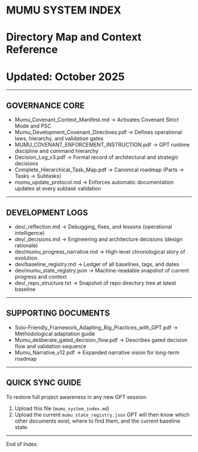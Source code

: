 # MUMU SYSTEM INDEX
# Directory Map and Context Reference
# Updated: October 2025

---

## GOVERNANCE CORE
- Mumu_Covenant_Context_Manifest.md → Activates Covenant Strict Mode and PSC
- Mumu_Development_Covenant_Directives.pdf → Defines operational laws, hierarchy, and validation gates
- MUMU_COVENANT_ENFORCEMENT_INSTRUCTION.pdf → GPT runtime discipline and command hierarchy
- Decision_Log_v3.pdf → Formal record of architectural and strategic decisions
- Complete_Hierarchical_Task_Map.pdf → Canonical roadmap (Parts → Tasks → Subtasks)
- mumu_update_protocol.md → Enforces automatic documentation updates at every subtask validation

---

## DEVELOPMENT LOGS
- dev/_reflection.md → Debugging, fixes, and lessons (operational intelligence)
- dev/_decisions.md → Engineering and architecture decisions (design rationale)
- dev/mumu_progress_narrative.md → High-level chronological story of evolution
- dev/baseline_registry.md → Ledger of all baselines, tags, and dates
- dev/mumu_state_registry.json → Machine-readable snapshot of current progress and context
- dev/_repo_structure.txt → Snapshot of repo directory tree at latest baseline

---

## SUPPORTING DOCUMENTS
- Solo-Friendly_Framework_Adapting_Big_Practices_with_GPT.pdf → Methodological adaptation guide
- Mumu_deliberate_gated_decision_flow.pdf → Describes gated decision flow and validation sequence
- Mumu_Narrative_v12.pdf → Expanded narrative vision for long-term roadmap

---

## QUICK SYNC GUIDE
To restore full project awareness in any new GPT session:
1. Upload this file (`mumu_system_index.md`)
2. Upload the current `mumu_state_registry.json`
GPT will then know which other documents exist, where to find them, and the current baseline state.

---

End of Index.
